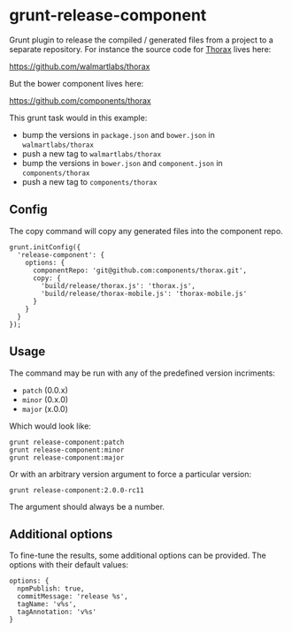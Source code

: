 # grunt-release-component

Grunt plugin to release the compiled / generated files from a project to a separate repository. For instance the source code for [Thorax](http://thoraxjs.org) lives here:

https://github.com/walmartlabs/thorax

But the bower component lives here:

https://github.com/components/thorax

This grunt task would in this example:

- bump the versions in `package.json` and `bower.json` in `walmartlabs/thorax`
- push a new tag to `walmartlabs/thorax`
- bump the versions in `bower.json` and `component.json` in `components/thorax`
- push a new tag to `components/thorax`

## Config

The copy command will copy any generated files into the component repo.

    grunt.initConfig({
      'release-component': {
        options: {
          componentRepo: 'git@github.com:components/thorax.git',
          copy: {
            'build/release/thorax.js': 'thorax.js',
            'build/release/thorax-mobile.js': 'thorax-mobile.js'
          }
        }
      }
    });

## Usage

The command may be run with any of the predefined version incriments:

- `patch` (0.0.x)
- `minor` (0.x.0)
- `major` (x.0.0)

Which would look like:

    grunt release-component:patch
    grunt release-component:minor
    grunt release-component:major

Or with an arbitrary version argument to force a particular version:

    grunt release-component:2.0.0-rc11

The argument should always be a number.

## Additional options

To fine-tune the results, some additional options can be provided. The options with their default values:

    options: {
      npmPublish: true,
      commitMessage: 'release %s',
      tagName: 'v%s',
      tagAnnotation: 'v%s'
    }
